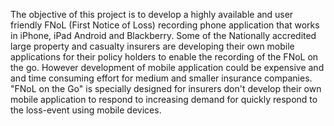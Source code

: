 The objective of this project is to develop a highly available and user friendly FNoL (First Notice of Loss) recording phone application that works in iPhone, iPad Android and Blackberry. Some of the Nationally accredited large property and casualty insurers are  developing their own mobile applications for their policy holders to enable the recording of the FNoL on the go. However development of mobile application could be expensive and and time consuming effort for medium  and smaller insurance companies. "FNoL on the Go" is specially designed for insurers don't develop their own mobile application to respond to increasing demand for quickly respond to the loss-event using mobile devices.
